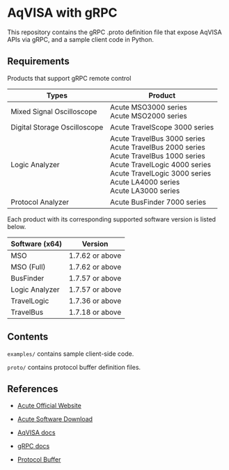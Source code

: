 # AqVISA with gRPC

This repository contains the gRPC .proto definition file that expose AqVISA APIs via gRPC, and a sample client code in Python.

## Requirements

Products that support gRPC remote control

| Types                        | Product                                                                                                    | 
| ---------------------------- | ---------------------------------------------------------------------------------------------------------- |
| Mixed Signal Oscilloscope    | Acute MSO3000 series<br>Acute MSO2000 series                                                               |
| Digital Storage Oscilloscope | Acute TravelScope 3000 series                                                                              |
| Logic Analyzer               | Acute TravelBus 3000 series<br>Acute TravelBus 2000 series<br>Acute TravelBus 1000 series<br>Acute TravelLogic 4000 series<br>Acute TravelLogic 3000 series<br>Acute LA4000 series<br>Acute LA3000 series |
| Protocol Analyzer            | Acute BusFinder 7000 series                                                                                | 

Each product with its corresponding supported software version is listed below. 

| Software (x64)          | Version         | 
| ----------------------- | --------------- |
| MSO                     | 1.7.62 or above |
| MSO (Full)              | 1.7.62 or above |
| BusFinder               | 1.7.57 or above |
| Logic Analyzer          | 1.7.57 or above |
| TravelLogic             | 1.7.36 or above |
| TravelBus               | 1.7.18 or above | 


## Contents

`examples/` contains sample client-side code.

`proto/` contains protocol buffer definition files.

## References

* [Acute Official Website](https://www.acute.com.tw/en/)

* [Acute Software Download](https://www.acute.com.tw/en/install)

* [AqVISA docs](https://www.acute.com.tw/en/sdkDLL)

* [gRPC docs](https://grpc.io/docs/)

* [Protocol Buffer](https://protobuf.dev/)
